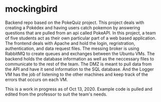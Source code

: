 # mockingbird

Backend repo based on the PokeQuiz project. This project deals with creating a Pokédex and having users catch pokemon by answering questions that are pulled from an api called PokeAPI. In this project, a team of five students act as their own particular part of a web based application. The frontend deals with Apache and hold the login, regristration, authentication, and data request files. 
The messing broker is using RabbitMQ to create queues and exchanges between the Ubuntu VMs. The backend holds the database information as well as the neccessary files to communicate to the rest of the team.
The DMZ is meant to pull data from the API and have it send information to the SQL database. And the Logger VM has the job of listening to the other machines and keep track of the errors that occurs on each VM.

This is a work in progress as of Oct 13, 2020. Example code is pulled and edited from the professor to suit the team's needs.
